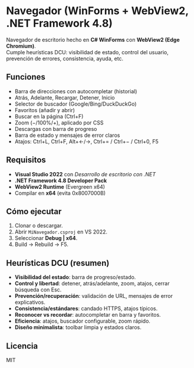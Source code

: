 # Navegador (WinForms + WebView2, .NET Framework 4.8)

Navegador de escritorio hecho en **C# WinForms** con **WebView2 (Edge Chromium)**.  
Cumple heurísticas DCU: visibilidad de estado, control del usuario, prevención de errores, consistencia, ayuda, etc.

## Funciones
- Barra de direcciones con autocompletar (historial)
- Atrás, Adelante, Recargar, Detener, Inicio
- Selector de buscador (Google/Bing/DuckDuckGo)
- Favoritos (añadir y abrir)
- Buscar en la página (Ctrl+F)
- Zoom (−/100%/+), aplicado por CSS
- Descargas con barra de progreso
- Barra de estado y mensajes de error claros
- Atajos: Ctrl+L, Ctrl+F, Alt+←/→, Ctrl+= / Ctrl+− / Ctrl+0, F5

## Requisitos
- **Visual Studio 2022** con *Desarrollo de escritorio con .NET*
- **.NET Framework 4.8 Developer Pack**
- **WebView2 Runtime** (Evergreen x64)
- Compilar en **x64** (evita 0x8007000B)

## Cómo ejecutar
1. Clonar o descargar.
2. Abrir `MiNavegador.csproj` en VS 2022.
3. Seleccionar **Debug | x64**.
4. Build → Rebuild → F5.

## Heurísticas DCU (resumen)
- **Visibilidad del estado**: barra de progreso/estado.
- **Control y libertad**: detener, atrás/adelante, zoom, atajos, cerrar búsqueda con Esc.
- **Prevención/recuperación**: validación de URL, mensajes de error explicativos.
- **Consistencia/estándares**: candado HTTPS, atajos típicos.
- **Reconocer vs recordar**: autocompletar en barra y favoritos.
- **Eficiencia**: atajos, buscador configurable, zoom rápido.
- **Diseño minimalista**: toolbar limpia y estados claros.

## Licencia
MIT
